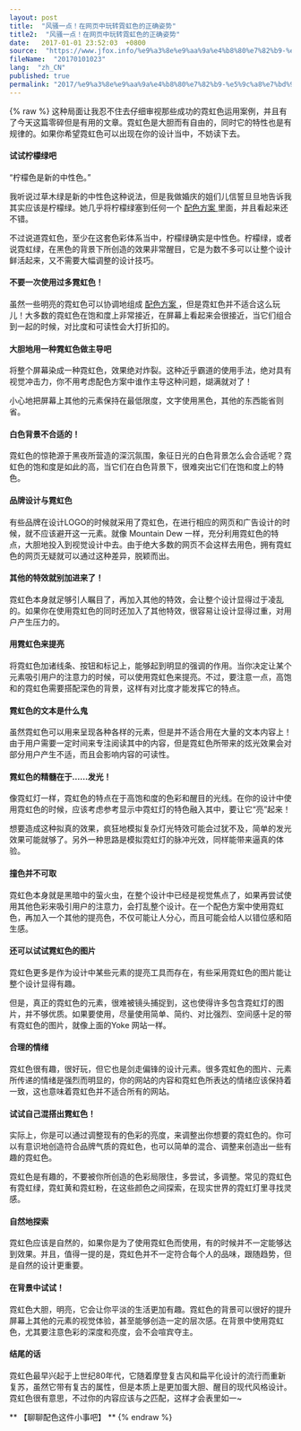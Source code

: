 ```yaml
---
layout: post
title:  "风骚一点！在网页中玩转霓虹色的正确姿势"
title2:  "风骚一点！在网页中玩转霓虹色的正确姿势"
date:   2017-01-01 23:52:03  +0800
source:  "https://www.jfox.info/%e9%a3%8e%e9%aa%9a%e4%b8%80%e7%82%b9-%e5%9c%a8%e7%bd%91%e9%a1%b5%e4%b8%ad%e7%8e%a9%e8%bd%ac%e9%9c%93%e8%99%b9%e8%89%b2%e7%9a%84%e6%ad%a3%e7%a1%ae%e5%a7%bf%e5%8a%bf.html"
fileName:  "20170101023"
lang:  "zh_CN"
published: true
permalink: "2017/%e9%a3%8e%e9%aa%9a%e4%b8%80%e7%82%b9-%e5%9c%a8%e7%bd%91%e9%a1%b5%e4%b8%ad%e7%8e%a9%e8%bd%ac%e9%9c%93%e8%99%b9%e8%89%b2%e7%9a%84%e6%ad%a3%e7%a1%ae%e5%a7%bf%e5%8a%bf.html"
---
```

{% raw %}
这种局面让我忍不住去仔细审视那些成功的霓虹色运用案例，并且有了今天这篇零碎但是有用的文章。霓虹色是大胆而有自由的，同时它的特性也是有规律的。如果你希望霓虹色可以出现在你的设计当中，不妨读下去。 

####  试试柠檬绿吧 

 “柠檬色是新的中性色。” 

 我听说过草木绿是新的中性色这种说法，但是我做婚庆的姐们儿信誓旦旦地告诉我其实应该是柠檬绿。她几乎将柠檬绿塞到任何一个 [ 配色方案 ](https://www.jfox.info/go.php?url=http://www.uisdc.com/tag/%e9%85%8d%e8%89%b2%e6%96%b9%e6%a1%88) 里面，并且看起来还不错。 

 不过说道霓虹色，至少在这套色彩体系当中，柠檬绿确实是中性色。柠檬绿，或者说霓虹绿，在黑色的背景下所创造的效果非常醒目，它是为数不多可以让整个设计鲜活起来，又不需要大幅调整的设计技巧。 

####  不要一次使用过多霓虹色！ 

 虽然一些明亮的霓虹色可以协调地组成 [ 配色方案 ](https://www.jfox.info/go.php?url=http://www.uisdc.com/tag/%e9%85%8d%e8%89%b2%e6%96%b9%e6%a1%88) ，但是霓虹色并不适合这么玩儿！大多数的霓虹色在饱和度上非常接近，在屏幕上看起来会很接近，当它们组合到一起的时候，对比度和可读性会大打折扣的。 

####  大胆地用一种霓虹色做主导吧 

 将整个屏幕染成一种霓虹色，效果绝对炸裂。这种近乎霸道的使用手法，绝对具有视觉冲击力，你不用考虑配色方案中谁作主导这种问题，煳满就对了！ 

 小心地把屏幕上其他的元素保持在最低限度，文字使用黑色，其他的东西能省则省。 

####  白色背景不合适的！ 

 霓虹色的惊艳源于黑夜所营造的深沉氛围，象征日光的白色背景怎么会合适呢？霓虹色的饱和度是如此的高，当它们在白色背景下，很难突出它们在饱和度上的特色。 

####  品牌设计与霓虹色 

 有些品牌在设计LOGO的时候就采用了霓虹色，在进行相应的网页和广告设计的时候，就不应该避开这一元素。就像 Mountain Dew 一样，充分利用霓虹色的特点，大胆地投入到视觉设计中去。由于绝大多数的网页不会这样去用色，拥有霓虹色的网页无疑就可以通过这种差异，脱颖而出。 

####  其他的特效就别加进来了！ 

 霓虹色本身就足够引人瞩目了，再加入其他的特效，会让整个设计显得过于凌乱的。如果你在使用霓虹色的同时还加入了其他特效，很容易让设计显得过重，对用户产生压力的。 

####  用霓虹色来提亮 

 将霓虹色加诸线条、按钮和标记上，能够起到明显的强调的作用。当你决定让某个元素吸引用户的注意力的时候，可以使用霓虹色来提亮。不过，要注意一点，高饱和的霓虹色需要搭配深色的背景，这样有对比度才能发挥它的特点。 

####  霓虹色的文本是什么鬼 

 虽然霓虹色可以用来呈现各种各样的元素，但是并不适合用在大量的文本内容上！由于用户需要一定时间来专注阅读其中的内容，但是霓虹色所带来的炫光效果会对部分用户产生不适，而且会影响内容的可读性。 

####  霓虹色的精髓在于……发光！ 

 像霓虹灯一样，霓虹色的特点在于高饱和度的色彩和醒目的光线。在你的设计中使用霓虹色的时候，应该考虑参考显示中霓虹灯的特色融入其中，要让它“亮”起来！ 

 想要造成这种拟真的效果，疯狂地模拟复杂灯光特效可能会过犹不及，简单的发光效果可能就够了。另外一种思路是模拟霓虹灯的脉冲光效，同样能带来逼真的体验。 

####  撞色并不可取 

 霓虹色本身就是黑暗中的萤火虫，在整个设计中已经是视觉焦点了，如果再尝试使用其他色彩来吸引用户的注意力，会打乱整个设计。在一个配色方案中使用霓虹色，再加入一个其他的提亮色，不仅可能让人分心，而且可能会给人以错位感和陌生感。 

####  还可以试试霓虹色的图片 

 霓虹色更多是作为设计中某些元素的提亮工具而存在，有些采用霓虹色的图片能让整个设计显得有趣。 

 但是，真正的霓虹色的元素，很难被镜头捕捉到，这也使得许多包含霓虹灯的图片，并不够优质。如果要使用，尽量使用简单、简约、对比强烈、空间感十足的带有霓虹色的图片，就像上面的Yoke 网站一样。 

####  合理的情绪 

 霓虹色很有趣，很好玩，但它也是剑走偏锋的设计元素。很多霓虹色的图片、元素所传递的情绪是强烈而明显的，你的网站的内容和霓虹色所表达的情绪应该保持着一致，这也意味着霓虹色并不适合所有的网站。 

####  试试自己混搭出霓虹色！ 

 实际上，你是可以通过调整现有的色彩的亮度，来调整出你想要的霓虹色的。你可以有意识地创造符合品牌气质的霓虹色，也可以简单的混合、调整来创造出一些有趣的霓虹色。 

 霓虹色是有趣的，不要被你所创造的色彩局限住，多尝试，多调整。常见的霓虹色有霓虹绿，霓虹黄和霓虹粉，在这些颜色之间探索，在现实世界的霓虹灯里寻找灵感。 

####  自然地探索 

 霓虹色应该是自然的，如果你是为了使用霓虹色而使用，有的时候并不一定能够达到效果。并且，值得一提的是，霓虹色并不一定符合每个人的品味，跟随趋势，但是自然的设计更重要。 

####  在背景中试试！ 

 霓虹色大胆，明亮，它会让你平淡的生活更加有趣。霓虹色的背景可以很好的提升屏幕上其他的元素的视觉体验，甚至能够创造一定的层次感。在背景中使用霓虹色，尤其要注意色彩的深度和亮度，会不会喧宾夺主。 

####  结尾的话 

 霓虹色最早兴起于上世纪80年代，它随着摩登复古风和扁平化设计的流行而重新复苏，虽然它带有复古的属性，但是本质上是更加蛋大胆、醒目的现代风格设计。霓虹色很有意思，不过你的内容应该与之匹配，这样才会表里如一~ 

** 【聊聊配色这件小事吧】 **
{% endraw %}
